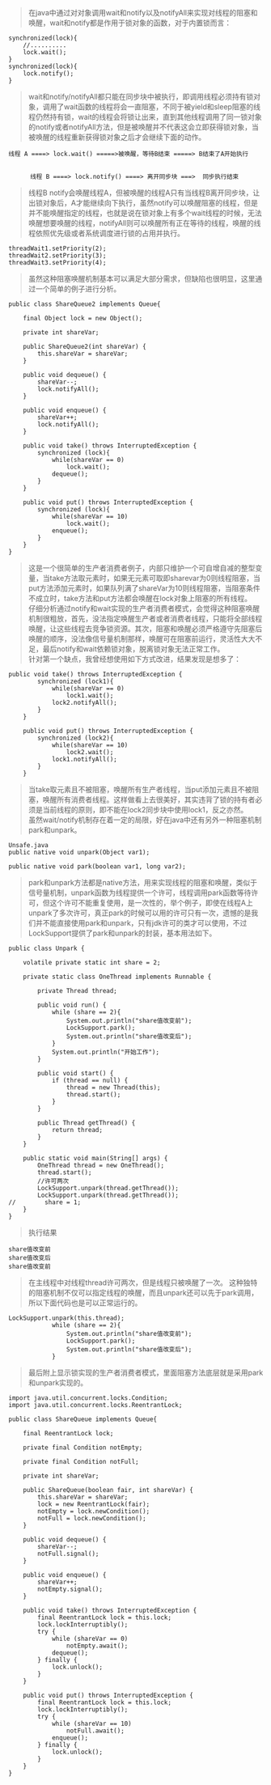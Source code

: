 >在java中通过对对象调用wait和notify以及notifyAll来实现对线程的阻塞和唤醒，wait和notify都是作用于锁对象的函数，对于内置锁而言：
```
synchronized(lock){
    //..........
    lock.wait();
}
synchronized(lock){
    lock.notify();
}
```
>wait和notify/notifyAll都只能在同步块中被执行，即调用线程必须持有锁对象，调用了wait函数的线程将会一直阻塞，不同于被yield和sleep阻塞的线程仍然持有锁，wait的线程会将锁让出来，直到其他线程调用了同一锁对象的notify或者notifyAll方法，但是被唤醒并不代表这会立即获得锁对象，当被唤醒的线程重新获得锁对象之后才会继续下面的动作。
```          
线程 A ====> lock.wait() =====>被唤醒，等待B结束 =====> B结束了A开始执行
                                                                        
                                        
      线程 B ====> lock.notify() ====> 离开同步块 ===>  同步执行结束
```
>线程B notify会唤醒线程A，但被唤醒的线程A只有当线程B离开同步块，让出锁对象后，A才能继续向下执行，虽然notify可以唤醒阻塞的线程，但是并不能唤醒指定的线程，也就是说在锁对象上有多个wait线程的时候，无法唤醒想要唤醒的线程，notifyAll则可以唤醒所有正在等待的线程，唤醒的线程依照优先级或者系统调度进行锁的占用并执行。
```
threadWait1.setPriority(2);
threadWait2.setPriority(3);
threadWait3.setPriority(4);
```
>虽然这种阻塞唤醒机制基本可以满足大部分需求，但缺陷也很明显，这里通过一个简单的例子进行分析。
```
public class ShareQueue2 implements Queue{

    final Object lock = new Object();

    private int shareVar;

    public ShareQueue2(int shareVar) {
        this.shareVar = shareVar;
    }

    public void dequeue() {
        shareVar--;
        lock.notifyAll();
    }

    public void enqueue() {
        shareVar++;
        lock.notifyAll();
    }

    public void take() throws InterruptedException {
        synchronized (lock){
            while(shareVar == 0)
                lock.wait();
            dequeue();
        }
    }

    public void put() throws InterruptedException {
        synchronized (lock){
            while(shareVar == 10)
                lock.wait();
            enqueue();
        }
    }
}

```
>这是一个很简单的生产者消费者例子，内部只维护一个可自增自减的整型变量，当take方法取元素时，如果无元素可取即sharevar为0则线程阻塞，当put方法添加元素时，如果队列满了shareVar为10则线程阻塞，当阻塞条件不成立时，take方法和put方法都会唤醒在lock对象上阻塞的所有线程。  
>仔细分析通过notify和wait实现的生产者消费者模式，会觉得这种阻塞唤醒机制很粗放，首先，没法指定唤醒生产者或者消费者线程，只能将全部线程唤醒，让这些线程去竞争锁资源。其次，阻塞和唤醒必须严格遵守先阻塞后唤醒的顺序，没法像信号量机制那样，唤醒可在阻塞前运行，灵活性大大不足，最后notify和wait依赖锁对象，脱离锁对象无法正常工作。  
>针对第一个缺点，我曾经想使用如下方式改进，结果发现是想多了：
```
public void take() throws InterruptedException {
        synchronized (lock1){
            while(shareVar == 0)
                lock1.wait();
            lock2.notifyAll();
        }
    }

    public void put() throws InterruptedException {
        synchronized (lock2){
            while(shareVar == 10)
                lock2.wait();
            lock1.notifyAll();
        }
    }
```
>当take取元素且不被阻塞，唤醒所有生产者线程，当put添加元素且不被阻塞，唤醒所有消费者线程。这样做看上去很美好，其实违背了锁的持有者必须是当前线程的原则，即不能在lock2同步块中使用lock1，反之亦然。  
>虽然wait/notify机制存在着一定的局限，好在java中还有另外一种阻塞机制park和unpark。  
```
Unsafe.java
public native void unpark(Object var1);

public native void park(boolean var1, long var2);
```
>park和unpark方法都是native方法，用来实现线程的阻塞和唤醒，类似于信号量机制，unpark函数为线程提供一个许可，线程调用park函数等待许可，但这个许可不能重复使用，是一次性的，举个例子，即使在线程A上unpark了多次许可，真正park的时候可以用的许可只有一次，遗憾的是我们并不能直接使用park和unpark，只有jdk许可的类才可以使用，不过LockSupport提供了park和unpark的封装，基本用法如下。
```
public class Unpark {

    volatile private static int share = 2;

    private static class OneThread implements Runnable {

        private Thread thread;

        public void run() {
            while (share == 2){
                System.out.println("share值改变前");
                LockSupport.park();
                System.out.println("share值改变后");
            }
            System.out.println("开始工作");
        }

        public void start() {
            if (thread == null) {
                thread = new Thread(this);
                thread.start();
            }
        }

        public Thread getThread() {
            return thread;
        }
    }

    public static void main(String[] args) {
        OneThread thread = new OneThread();
        thread.start();
        //许可两次
        LockSupport.unpark(thread.getThread());
        LockSupport.unpark(thread.getThread());
//        share = 1;
    }
}
```
>执行结果
```
share值改变前
share值改变后
share值改变前
```
>在主线程中对线程thread许可两次，但是线程只被唤醒了一次。
>这种独特的阻塞机制不仅可以指定线程的唤醒，而且unpark还可以先于park调用，所以下面代码也是可以正常运行的。
```
LockSupport.unpark(this.thread);
            while (share == 2){
                System.out.println("share值改变前");
                LockSupport.park();
                System.out.println("share值改变后");
            }
```
>最后附上显示锁实现的生产者消费者模式，里面阻塞方法底层就是采用park和unpark实现的。
```
import java.util.concurrent.locks.Condition;
import java.util.concurrent.locks.ReentrantLock;

public class ShareQueue implements Queue{

    final ReentrantLock lock;

    private final Condition notEmpty;

    private final Condition notFull;

    private int shareVar;

    public ShareQueue(boolean fair, int shareVar) {
        this.shareVar = shareVar;
        lock = new ReentrantLock(fair);
        notEmpty = lock.newCondition();
        notFull = lock.newCondition();
    }

    public void dequeue() {
        shareVar--;
        notFull.signal();
    }

    public void enqueue() {
        shareVar++;
        notEmpty.signal();
    }

    public void take() throws InterruptedException {
        final ReentrantLock lock = this.lock;
        lock.lockInterruptibly();
        try {
            while (shareVar == 0)
                notEmpty.await();
            dequeue();
        } finally {
            lock.unlock();
        }
    }

    public void put() throws InterruptedException {
        final ReentrantLock lock = this.lock;
        lock.lockInterruptibly();
        try {
            while (shareVar == 10)
                notFull.await();
            enqueue();
        } finally {
            lock.unlock();
        }
    }
}
```